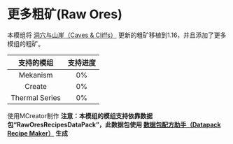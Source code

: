 # 更多粗矿(Raw Ores)

本模组将 [洞穴与山崖（Caves & Cliffs）](https://minecraft.fandom.com/zh/wiki/%E6%B4%9E%E7%A9%B4%E4%B8%8E%E5%B1%B1%E5%B4%96) 更新的粗矿移植到1.16，并且添加了更多模组的粗矿。

|   支持的模组   | 支持进度 |
| :------------: | :------: |
|    Mekanism    |   0%   |
|     Create     |    0%    |
| Thermal Series |    0%    |

使用MCreator制作
**注意：本模组的模组支持依靠数据包“RawOresRecipesDataPack”，此数据包使用 [数据包配方助手（Datapack Recipe Maker）](https://www.mcmod.cn/class/2813.html) 生成**

